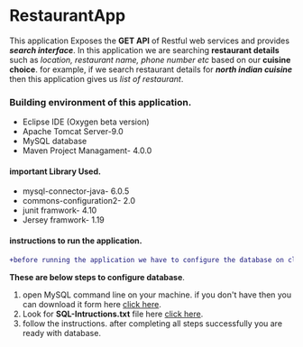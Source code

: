 # RestaurantApp
This application Exposes the **GET API** of Restful web services and provides **_search interface_**.
In this application we are searching **restaurant details** such as *location, restaurant name, phone number etc* based on our **cuisine choice**.
for example, if we search restaurant details for **_north indian cuisine_** then this application gives us *list of restaurant*.

### Building environment of this application.
- Eclipse IDE (Oxygen beta version)
- Apache Tomcat Server-9.0 
- MySQL database
- Maven Project Managament- 4.0.0

#### important Library Used.
- mysql-connector-java- 6.0.5
- commons-configuration2- 2.0
- junit framwork- 4.10
- Jersey framwork- 1.19

#### instructions to run the application.
```diff
+before running the application we have to configure the database on client's machine and populate some data.
```

  **These are below steps to configure database**. 
  1. open MySQL command line on your machine. if you don't have then you can download it form here [click here](https://dev.mysql.com/downloads/installer/). 
  2. Look for **SQL-Intructions.txt** file here [click here](https://github.com/ravi115/RestaurantApp/tree/master/SQL%20Instruction%20set).
  3. follow the instructions. after completing all steps successfully you are ready with database.
